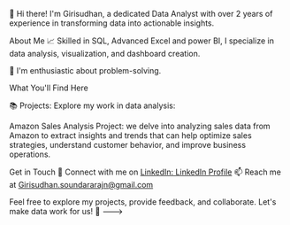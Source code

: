 👋 Hi there! I'm Girisudhan, a dedicated Data Analyst with over 2 years of experience in transforming data into actionable insights.

About Me
📈 Skilled in  SQL, Advanced Excel and power BI, I specialize in data analysis, visualization, and dashboard creation.

🧐 I'm enthusiastic about problem-solving. 

What You'll Find Here

📚 Projects: Explore my work in data analysis:

Amazon Sales Analysis Project: we delve into analyzing sales
data from Amazon to extract insights and trends that can help optimize sales strategies,
understand customer behavior, and improve business operations.


Get in Touch
💬 Connect with me on [LinkedIn: LinkedIn Profile](https://www.linkedin.com/in/girisudhan-soundarajan-780ba3187/)
📫 Reach me at Girisudhan.soundararajn@gmail.com

Feel free to explore my projects, provide feedback, and collaborate. Let's make data work for us! 🚀
--->
